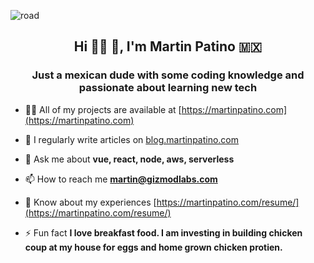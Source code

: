![road](https://i.pinimg.com/originals/b2/b0/2f/b2b02f3b94075334edb07f8e6f8c0d11.gif)


[1]: https://www.linkedin.com/in/martin-patino-60b2b798//
[2]: https://twitter.com/thisguymartin


<h2 align="center">Hi 👋🏻 👾, I'm Martin Patino 🇲🇽</h2>
<h3 align="center">Just a mexican dude with some coding knowledge and passionate about learning new tech</h3>

- 👨‍💻 All of my projects are available at [https://martinpatino.com](https://martinpatino.com)

- 📝 I regularly write articles on [blog.martinpatino.com](blog.martinpatino.com)

- 💬 Ask me about **vue, react, node, aws, serverless**

- 📫 How to reach me **martin@gizmodlabs.com**

- 📄 Know about my experiences [https://martinpatino.com/resume/](https://martinpatino.com/resume/)

- ⚡ Fun fact **I love breakfast food. I am investing in building chicken coup at my house for eggs and home grown chicken protien.**


